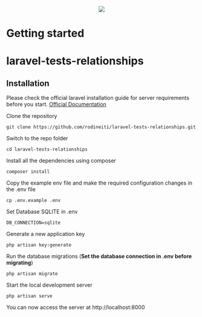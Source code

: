 <p align="center"><img src="https://laravel.com/assets/img/components/logo-laravel.svg"></p>

# Getting started

# laravel-tests-relationships

## Installation

Please check the official laravel installation guide for server requirements before you start. [Official Documentation](https://laravel.com/docs/6.x/installation#installation)


Clone the repository

    git clone https://github.com/rodineiti/laravel-tests-relationships.git

Switch to the repo folder

    cd laravel-tests-relationships

Install all the dependencies using composer

    composer install

Copy the example env file and make the required configuration changes in the .env file

    cp .env.example .env
    
Set Database SQLITE in .env

    DB_CONNECTION=sqlite

Generate a new application key

    php artisan key:generate

Run the database migrations (**Set the database connection in .env before migrating**)

    php artisan migrate

Start the local development server

    php artisan serve

You can now access the server at http://localhost:8000